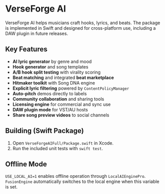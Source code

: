 # VerseForge AI

VerseForge AI helps musicians craft hooks, lyrics, and beats. The package is
implemented in Swift and designed for cross-platform use, including a DAW plugin
in future releases.

## Key Features
- **AI lyric generator** by genre and mood
- **Hook generator** and song templates
- **A/B hook split testing** with virality scoring
- **Beat matching** and integrated **beat marketplace**
- **Hitmaker toolkit** with Song DNA engine
- **Explicit lyric filtering** powered by `ContentPolicyManager`
- **Auto-pitch** demos directly to labels
- **Community collaboration** and sharing tools
- **Licensing engine** for commercial and sync use
- **DAW plugin mode** for VST/AU hosts
- **Share song preview videos** to social channels

## Building (Swift Package)
1. Open `VerseForgeAIFull/Package.swift` in Xcode.
2. Run the included unit tests with `swift test`.

## Offline Mode
`USE_LOCAL_AI=1` enables offline operation through `LocalAIEnginePro`.
`FusionEngine` automatically switches to the local engine when this variable is
set.
